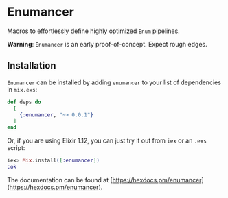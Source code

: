 # Enumancer

Macros to effortlessly define highly optimized `Enum` pipelines.

**Warning**: `Enumancer` is an early proof-of-concept. Expect rough edges.

## Installation

`Enumancer` can be installed by adding `enumancer` to your list of dependencies
in `mix.exs`:

```elixir
def deps do
  [
    {:enumancer, "~> 0.0.1"}
  ]
end
```

Or, if you are using Elixir 1.12, you can just try it out from `iex` or an
`.exs` script:

```elixir
iex> Mix.install([:enumancer])
:ok
```

The documentation can be found at
[https://hexdocs.pm/enumancer](https://hexdocs.pm/enumancer).
